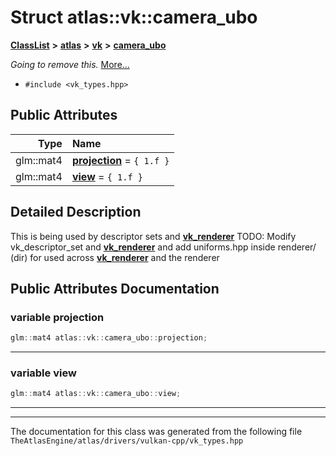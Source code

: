 

# Struct atlas::vk::camera\_ubo



[**ClassList**](annotated.md) **>** [**atlas**](namespaceatlas.md) **>** [**vk**](namespaceatlas_1_1vk.md) **>** [**camera\_ubo**](structatlas_1_1vk_1_1camera__ubo.md)



_Going to remove this._ [More...](#detailed-description)

* `#include <vk_types.hpp>`





















## Public Attributes

| Type | Name |
| ---: | :--- |
|  glm::mat4 | [**projection**](#variable-projection)   = `{ 1.f }`<br> |
|  glm::mat4 | [**view**](#variable-view)   = `{ 1.f }`<br> |












































## Detailed Description


This is being used by descriptor sets and [**vk\_renderer**](classatlas_1_1vk_1_1vk__renderer.md) TODO: Modify vk\_descriptor\_set and [**vk\_renderer**](classatlas_1_1vk_1_1vk__renderer.md) and add uniforms.hpp inside renderer/ (dir) for used across [**vk\_renderer**](classatlas_1_1vk_1_1vk__renderer.md) and the renderer 


    
## Public Attributes Documentation




### variable projection 

```C++
glm::mat4 atlas::vk::camera_ubo::projection;
```




<hr>



### variable view 

```C++
glm::mat4 atlas::vk::camera_ubo::view;
```




<hr>

------------------------------
The documentation for this class was generated from the following file `TheAtlasEngine/atlas/drivers/vulkan-cpp/vk_types.hpp`


